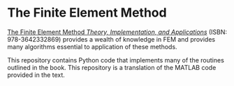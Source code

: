 # The Finite Element Method 

[The Finite Element Method *Theory, Implementation, and Applications*](https://link.springer.com/book/10.1007/978-3-642-33287-6) (ISBN: 978-3642332869) provides a wealth of knowledge in FEM and provides many algorithms essential to application of these methods.

This repository contains Python code that implements many of the routines outlined in the book. This repository is a translation of the MATLAB code provided in the text.